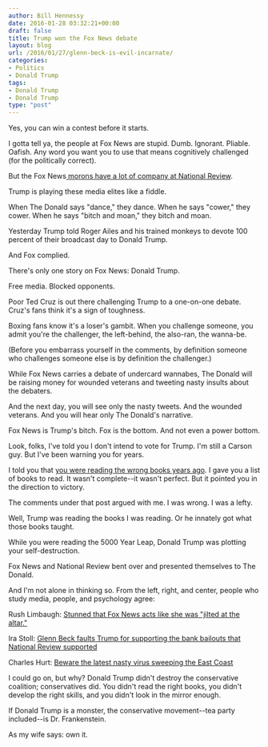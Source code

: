 ```yaml
---
author: Bill Hennessy
date: 2016-01-28 03:32:21+00:00
draft: false
title: Trump won the Fox News debate
layout: blog
url: /2016/01/27/glenn-beck-is-evil-incarnate/
categories:
- Politics
- Donald Trump
tags:
- Donald Trump
- Donald Trump
type: "post"
---
```


Yes, you can win a contest before it starts.

I gotta tell ya, the people at Fox News are stupid. Dumb. Ignorant. Pliable. Oafish. Any word you want you to use that means cognitively challenged (for the politically correct).

But the Fox News[ morons have a lot of company at National Review](https://hennessysview.com/2016/01/26/nro-against-jefferson/).

Trump is playing these media elites like a fiddle.

When The Donald says "dance," they dance. When he says "cower," they cower. When he says "bitch and moan," they bitch and moan.

Yesterday Trump told Roger Ailes and his trained monkeys to devote 100 percent of their broadcast day to Donald Trump.

And Fox complied.

There's only one story on Fox News: Donald Trump.

Free media. Blocked opponents.

Poor Ted Cruz is out there challenging Trump to a one-on-one debate. Cruz's fans think it's a sign of toughness.

Boxing fans know it's a loser's gambit. When you challenge someone, you admit you're the challenger, the left-behind, the also-ran, the wanna-be.

(Before you embarrass yourself in the comments, by definition someone who challenges someone else is by definition the challenger.)

While Fox News carries a debate of undercard wannabes, The Donald will be raising money for wounded veterans and tweeting nasty insults about the debaters.

And the next day, you will see only the nasty tweets. And the wounded veterans. And you will hear only The Donald's narrative.

Fox News is Trump's bitch. Fox is the bottom. And not even a power bottom.

Look, folks, I've told you I don't intend to vote for Trump. I'm still a Carson guy. But I've been warning you for years.

I told you that [you were reading the wrong books years ago](https://hennessysview.com/2012/12/09/conservatives-keep-losing-because-theyre-reading-the-wrong-books/). I gave you a list of books to read. It wasn't complete--it wasn't perfect. But it pointed you in the direction to victory.

The comments under that post argued with me. I was wrong. I was a lefty.

Well, Trump was reading the books I was reading. Or he innately got what those books taught.

While you were reading the 5000 Year Leap, Donald Trump was plotting your self-destruction.

Fox News and National Review bent over and presented themselves to The Donald.

And I'm not alone in thinking so. From the left, right, and center, people who study media, people, and psychology agree:

Rush Limbaugh: [Stunned that Fox News acts like she was "jilted at the altar."](https://www.breitbart.com/big-government/2016/01/27/rush-limbaugh-stunned-at-fox-news-acting-as-if-jilted-at-the-alter/)

Ira Stoll: [Glenn Beck faults Trump for supporting the bank bailouts that National Review supported](https://www.nysun.com/national/donald-trump-unmoors-conservative-pundits/89427/)

Charles Hurt: [Beware the latest nasty virus sweeping the East Coast](https://www.washingtontimes.com/news/2016/jan/26/charles-hurt-donald-trump-derangement-syndrome-swe/?page=all#pagebreak)

I could go on, but why? Donald Trump didn't destroy the conservative coalition; conservatives did. You didn't read the right books, you didn't develop the right skills, and you didn't look in the mirror enough.

If Donald Trump is a monster, the conservative movement--tea party included--is Dr. Frankenstein.

As my wife says: own it.


